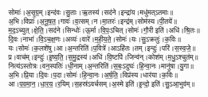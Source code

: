 

  
सोमाः॑।अ॒सृ॒ग्र॒म्।इन्द॑वः।सु॒ताः।ऋ॒तस्य॑।सद॑ने।इन्द्रा॑य।मधु॑मत्ऽतमाः॥  
अ॒भि।विप्राः॑।अ॒नू॒ष॒त॒।गावः॑।व॒त्सम्।न।मा॒तरः॑।इन्द्र॑म्।सोम॑स्य।पी॒तये॑॥  
म॒द॒ऽच्युत्।क्षे॒ति॒।सद॑ने।सिन्धोः॑।ऊ॒र्मा।वि॒पः॒ऽचित्।सोमः॑।गौ॒री इति॑।अधि॑।श्रि॒तः॥  
दि॒वः।नाभा॑।वि॒ऽच॒क्ष॒णः।अव्यः॑।वारे॑।म॒ही॒य॒ते॒।सोमः॑।यः।सु॒ऽक्रतुः॑।क॒विः॥  
यः।सोमः॑।क॒लशे॑षु।आ।अ॒न्तरिति॑।प॒वित्रे॑।आऽहि॑तः।तम्।इन्दुः॑।परि॑।स॒स्व॒जे॒॥  
प्र।वाच॑म्।इन्दुः॑।इ॒ष्य॒ति॒।स॒मु॒द्रस्य॑।अधि॑।वि॒ष्टपि॑।जिन्व॑न्।कोश॑म्।म॒धु॒ऽश्चुत॑म्॥  
नित्य॑ऽस्तोत्रः।वन॒स्पतिः॑।धी॒नाम्।अ॒न्तरिति॑।स॒बः॒ऽदुघः॑।हि॒न्वा॒नः।मानु॑षा।यु॒गा॥  
अ॒भि।प्रि॒या।दि॒वः।प॒दा।सोमः॑।हि॒न्वा॒नः।अ॒र्ष॒ति॒।विप्र॑स्य।धार॑या।क॒विः॥  
आ।प॒व॒मा॒न॒।धा॒र॒य॒।र॒यिम्।स॒हस्र॑ऽवर्चसम्।अ॒स्मे इति॑।इ॒न्दो॒ इति॑।सु॒ऽआ॒भुव॑म्॥  
